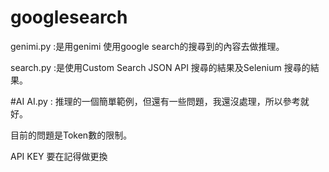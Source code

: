 # googlesearch
genimi.py :是用genimi 使用google search的搜尋到的內容去做推理。

search.py :是使用Custom Search JSON API 搜尋的結果及Selenium 搜尋的結果。

#AI
AI.py : 推理的一個簡單範例，但還有一些問題，我還沒處理，所以參考就好。

目前的問題是Token數的限制。

API KEY 要在記得做更換
